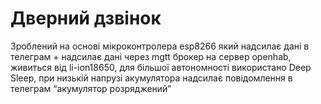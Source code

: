 # Дверний дзвінок
Зроблений на основі мікроконтролера esp8266 який надсилає дані в телеграм + надсилає дані через mgtt брокер на сервер openhab, живиться від li-ion18650, для більшої автономності використано Deep Sleep, при низькій напрузі акумулятора надсилає повідомлення в телеграм “акумулятор розряджений”  
